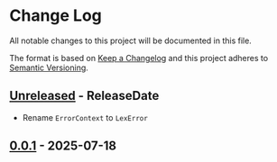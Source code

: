 # Change Log
All notable changes to this project will be documented in this file.

The format is based on [Keep a Changelog](http://keepachangelog.com/)
and this project adheres to [Semantic Versioning](http://semver.org/).

<!-- next-header -->
## [Unreleased] - ReleaseDate

- Rename `ErrorContext` to `LexError`

## [0.0.1] - 2025-07-18

<!-- next-url -->
[Unreleased]: https://github.com/epage/pytest-rs/compare/lexarg-v0.0.1...HEAD
[0.0.1]: https://github.com/rust-cli/argfile/compare/716170eaa853ddf3032baa9b107eb3e44d6a4124...lexarg-v0.0.1
